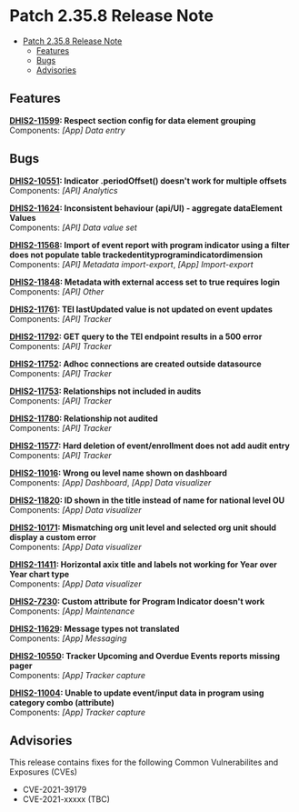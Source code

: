 # Patch 2.35.8 Release Note

- [Patch 2.35.8 Release Note](#patch-2358-release-note)
  - [Features](#features)
  - [Bugs](#bugs)
  - [Advisories](#advisories)
  
## Features

**[DHIS2-11599](https://jira.dhis2.org/browse/DHIS2-11599): Respect section config for data element grouping**  
Components: _[App] Data entry_

## Bugs

**[DHIS2-10551](https://jira.dhis2.org/browse/DHIS2-10551): Indicator .periodOffset() doesn't work for multiple offsets**  
Components: _[API] Analytics_

**[DHIS2-11624](https://jira.dhis2.org/browse/DHIS2-11624): Inconsistent behaviour (api/UI) - aggregate dataElement Values**  
Components: _[API] Data value set_

**[DHIS2-11568](https://jira.dhis2.org/browse/DHIS2-11568): Import of event report with program indicator using a filter does not populate table trackedentityprogramindicatordimension**  
Components: _[API] Metadata import-export_, _[App] Import-export_

**[DHIS2-11848](https://jira.dhis2.org/browse/DHIS2-11848): Metadata with external access set to true requires login**  
Components: _[API] Other_

**[DHIS2-11761](https://jira.dhis2.org/browse/DHIS2-11761): TEI lastUpdated value is not updated on event updates**  
Components: _[API] Tracker_  

**[DHIS2-11792](https://jira.dhis2.org/browse/DHIS2-11792): GET query to the TEI endpoint results in a 500 error**  
Components: _[API] Tracker_  

**[DHIS2-11752](https://jira.dhis2.org/browse/DHIS2-11752): Adhoc connections are created outside datasource**  
Components: _[API] Tracker_  

**[DHIS2-11753](https://jira.dhis2.org/browse/DHIS2-11753): Relationships not included in audits**  
Components: _[API] Tracker_

**[DHIS2-11780](https://jira.dhis2.org/browse/DHIS2-11780): Relationship not audited**  
Components: _[API] Tracker_

**[DHIS2-11577](https://jira.dhis2.org/browse/DHIS2-11577): Hard deletion of event/enrollment does not add audit entry**  
Components: _[API] Tracker_

**[DHIS2-11016](https://jira.dhis2.org/browse/DHIS2-11016): Wrong ou level name shown on dashboard**  
Components: _[App] Dashboard_, _[App] Data visualizer_  

**[DHIS2-11820](https://jira.dhis2.org/browse/DHIS2-11820): ID shown in the title instead of name for national level OU**  
Components: _[App] Data visualizer_  

**[DHIS2-10171](https://jira.dhis2.org/browse/DHIS2-10171): Mismatching org unit level and selected org unit should display a custom error**  
Components: _[App] Data visualizer_

**[DHIS2-11411](https://jira.dhis2.org/browse/DHIS2-11411): Horizontal axix title and labels not working for Year over Year chart type**  
Components: _[App] Data visualizer_

**[DHIS2-7230](https://jira.dhis2.org/browse/DHIS2-7230): Custom attribute for Program Indicator doesn't work**  
Components: _[App] Maintenance_

**[DHIS2-11629](https://jira.dhis2.org/browse/DHIS2-11629): Message types not translated**  
Components: _[App] Messaging_

**[DHIS2-10550](https://jira.dhis2.org/browse/DHIS2-10550): Tracker Upcoming and Overdue Events reports missing pager**  
Components: _[App] Tracker capture_

**[DHIS2-11004](https://jira.dhis2.org/browse/DHIS2-11004): Unable to update event/input data in program using category combo (attribute)**  
Components: _[App] Tracker capture_

## Advisories

This release contains fixes for the following Common Vulnerabilites and Exposures (CVEs)

* CVE-2021-39179
* CVE-2021-xxxxx (TBC)